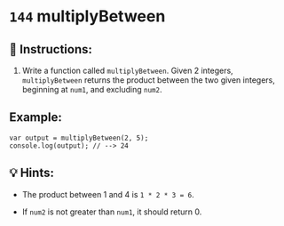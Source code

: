 # `144` multiplyBetween

## 📝 Instructions:

1. Write a function called `multiplyBetween`. Given 2 integers, `multiplyBetween` returns the product between the two given integers, beginning at `num1`, and excluding `num2`.

## Example:

```Js
var output = multiplyBetween(2, 5);
console.log(output); // --> 24
```

## 💡 Hints:

+ The product between 1 and 4 is `1 * 2 * 3 = 6`.

* If `num2` is not greater than `num1`, it should return 0.
